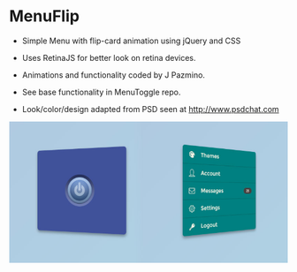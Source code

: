 # MenuFlip
- Simple Menu with flip-card animation using jQuery and CSS

- Uses RetinaJS for better look on retina devices.

- Animations and functionality coded by J Pazmino.
- See base functionality in MenuToggle repo.
- Look/color/design adapted from PSD seen at http://www.psdchat.com

![Screenshot](https://github.com/jpazmino/MenuFlip/blob/master/screenshot.jpg)
